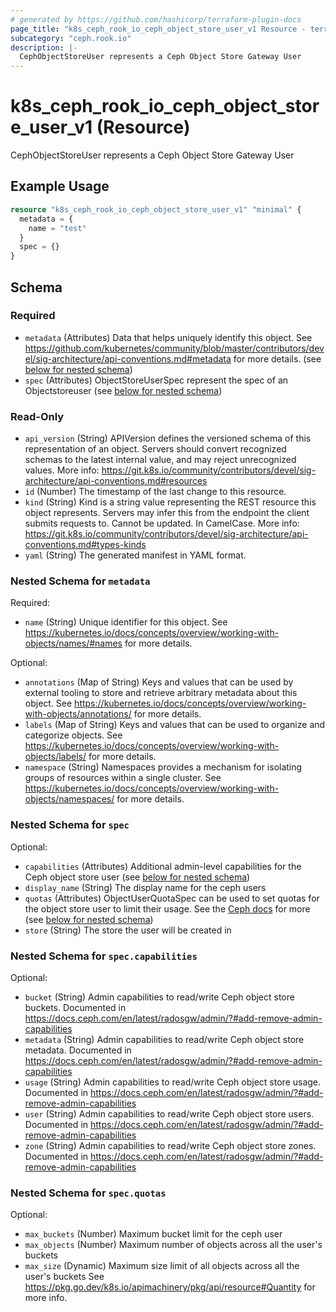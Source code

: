 ```yaml
---
# generated by https://github.com/hashicorp/terraform-plugin-docs
page_title: "k8s_ceph_rook_io_ceph_object_store_user_v1 Resource - terraform-provider-k8s"
subcategory: "ceph.rook.io"
description: |-
  CephObjectStoreUser represents a Ceph Object Store Gateway User
---
```


# k8s_ceph_rook_io_ceph_object_store_user_v1 (Resource)

CephObjectStoreUser represents a Ceph Object Store Gateway User

## Example Usage

```terraform
resource "k8s_ceph_rook_io_ceph_object_store_user_v1" "minimal" {
  metadata = {
    name = "test"
  }
  spec = {}
}
```

<!-- schema generated by tfplugindocs -->
## Schema

### Required

- `metadata` (Attributes) Data that helps uniquely identify this object. See https://github.com/kubernetes/community/blob/master/contributors/devel/sig-architecture/api-conventions.md#metadata for more details. (see [below for nested schema](#nestedatt--metadata))
- `spec` (Attributes) ObjectStoreUserSpec represent the spec of an Objectstoreuser (see [below for nested schema](#nestedatt--spec))

### Read-Only

- `api_version` (String) APIVersion defines the versioned schema of this representation of an object. Servers should convert recognized schemas to the latest internal value, and may reject unrecognized values. More info: https://git.k8s.io/community/contributors/devel/sig-architecture/api-conventions.md#resources
- `id` (Number) The timestamp of the last change to this resource.
- `kind` (String) Kind is a string value representing the REST resource this object represents. Servers may infer this from the endpoint the client submits requests to. Cannot be updated. In CamelCase. More info: https://git.k8s.io/community/contributors/devel/sig-architecture/api-conventions.md#types-kinds
- `yaml` (String) The generated manifest in YAML format.

<a id="nestedatt--metadata"></a>
### Nested Schema for `metadata`

Required:

- `name` (String) Unique identifier for this object. See https://kubernetes.io/docs/concepts/overview/working-with-objects/names/#names for more details.

Optional:

- `annotations` (Map of String) Keys and values that can be used by external tooling to store and retrieve arbitrary metadata about this object. See https://kubernetes.io/docs/concepts/overview/working-with-objects/annotations/ for more details.
- `labels` (Map of String) Keys and values that can be used to organize and categorize objects. See https://kubernetes.io/docs/concepts/overview/working-with-objects/labels/ for more details.
- `namespace` (String) Namespaces provides a mechanism for isolating groups of resources within a single cluster. See https://kubernetes.io/docs/concepts/overview/working-with-objects/namespaces/ for more details.


<a id="nestedatt--spec"></a>
### Nested Schema for `spec`

Optional:

- `capabilities` (Attributes) Additional admin-level capabilities for the Ceph object store user (see [below for nested schema](#nestedatt--spec--capabilities))
- `display_name` (String) The display name for the ceph users
- `quotas` (Attributes) ObjectUserQuotaSpec can be used to set quotas for the object store user to limit their usage. See the [Ceph docs](https://docs.ceph.com/en/latest/radosgw/admin/?#quota-management) for more (see [below for nested schema](#nestedatt--spec--quotas))
- `store` (String) The store the user will be created in

<a id="nestedatt--spec--capabilities"></a>
### Nested Schema for `spec.capabilities`

Optional:

- `bucket` (String) Admin capabilities to read/write Ceph object store buckets. Documented in https://docs.ceph.com/en/latest/radosgw/admin/?#add-remove-admin-capabilities
- `metadata` (String) Admin capabilities to read/write Ceph object store metadata. Documented in https://docs.ceph.com/en/latest/radosgw/admin/?#add-remove-admin-capabilities
- `usage` (String) Admin capabilities to read/write Ceph object store usage. Documented in https://docs.ceph.com/en/latest/radosgw/admin/?#add-remove-admin-capabilities
- `user` (String) Admin capabilities to read/write Ceph object store users. Documented in https://docs.ceph.com/en/latest/radosgw/admin/?#add-remove-admin-capabilities
- `zone` (String) Admin capabilities to read/write Ceph object store zones. Documented in https://docs.ceph.com/en/latest/radosgw/admin/?#add-remove-admin-capabilities


<a id="nestedatt--spec--quotas"></a>
### Nested Schema for `spec.quotas`

Optional:

- `max_buckets` (Number) Maximum bucket limit for the ceph user
- `max_objects` (Number) Maximum number of objects across all the user's buckets
- `max_size` (Dynamic) Maximum size limit of all objects across all the user's buckets See https://pkg.go.dev/k8s.io/apimachinery/pkg/api/resource#Quantity for more info.


